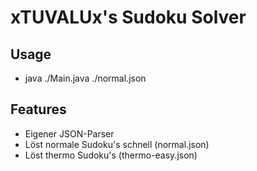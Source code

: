 # xTUVALUx's Sudoku Solver

## Usage

- java ./Main.java ./normal.json


## Features

- Eigener JSON-Parser
- Löst normale Sudoku's schnell (normal.json)
- Löst thermo Sudoku's (thermo-easy.json)
